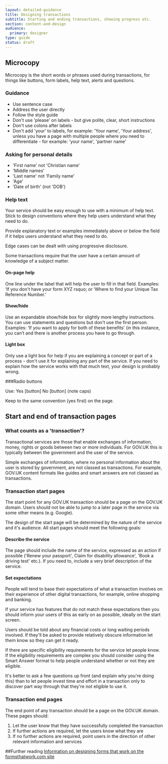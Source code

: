 ```yaml
---
layout: detailed-guidance
title: Designing transactions
subtitle: Starting and ending transactions, showing progress etc.
section: content-and-design
audience: 
  primary: designer
type: guide
status: draft
---
```


## Microcopy

Microcopy is the short words or phrases used during transactions, 
for things like buttons, form labels, help text, alerts and questions.

### Guidance

* Use sentence case
* Address the user directly
* Follow the style guide
* Don't use 'please' on labels - but give polite, clear, short instructions
* Don't use colons after labels
* Don't add 'your' to labels, for example: 'Your name', 'Your address', unless you have a page with multiple people where you need to differentiate - for example: 'your name', 'partner name'

### Asking for personal details

* 'First name' not 'Christian name'
* 'Middle names'
* 'Last name' not 'Family name'
* 'Age'
* 'Date of birth' (not 'DOB')

### Help text

Your service should be easy enough to use with a minimum of help text.
Stick to design conventions where they help users understand what they need to do.

Provide explanatory text or examples immediately above or below the field 
if it helps users understand what they need to do.

Edge cases can be dealt with using progressive disclosure.

Some transactions require that the user have a certain amount of knowledge of a subject matter. 



#### On-page help
One line under the label that will help the user to fill in that field.
Examples: &lsquo;If you don't have your form XYZ rsquo; or &lsquo;Where to find your Unique Tax Reference Number.&rsquo;

#### Show/hide
Use an expandable show/hide box for slightly more lengthy instructions. You can use statements and questions but don't use the first person.
Examples: &lsquo;If you want to apply for both of these benefits&rsquo; (in this instance, you can&rsquo;t and there is another process you have to go through.

#### Light box
Only use a light box for help if you are explaining a concept or part of a process - don't use it for explaining any part of the service. If you need to explain how the service works with that much text, your design is probably wrong.


###Radio buttons

Use: Yes [button] No [button] (note caps)

Keep to the same convention (yes first) on the page.

    
## Start and end of transaction pages

### What counts as a 'transaction'?

Transactional services are those that enable exchanges of information, money, rights or goods between two or more individuals. For GOV.UK this is typically between the government and the user of the service.

Simple exchanges of information, where no personal information about the user is stored by government, are not classed as transactions. For example, GOV.UK content formats like guides and smart answers are not classed as transactions.


### Transaction start pages

The start point for any GOV.UK transaction should be a page on the GOV.UK domain. Users should not be able to jump to a later page in the service via some other means (e.g. Google).

The design of the start page will be determined by the nature of the service and it's audience. All start pages should meet the following goals:

#### Describe the service

The page should include the name of the service, expressed as an action if possible ('Renew your passport', Claim for disability allowance', 'Book a driving test' etc.). If you need to, include a very brief description of the service.

#### Set expectations

People will tend to base their expectations of what a transaction involves on their experience of other digital transactions, for example, online shopping and banking.

If your service has features that do not match these expectations then you should inform your users of this as early on as possible, ideally on the start screen.

Users should be told about any financial costs or long waiting periods involved. If they'll be asked to provide relatively obscure information let them know so they can get it ready.

If there are specific eligibility requirements for the service let people know. If the eligibility requirements are complex you should consider using the Smart Answer format to help people understand whether or not they are eligible.

It's better to ask a few questions up front (and explain why you're doing this) than to let people invest time and effort in a transaction only to discover part way through that they're not eligible to use it.

### Transaction end pages

The end point of any transaction should be a page on the GOV.UK domain. These pages should:

1) Let the user know that they have successfully completed the transaction
2) If further actions are required, let the users know what they are
3) If no further actions are required, point users in the direction of other relevant information and services



##Further reading
[Information on designing forms that work on the formsthatwork.com site](http://www.formsthatwork.com/TheArtOfWritingVeryLittle )

